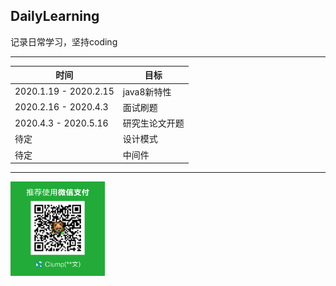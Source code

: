 ## DailyLearning
记录日常学习，坚持coding
  
---
时间  |   目标
------|------  
2020.1.19 - 2020.2.15   | java8新特性  
2020.2.16 - 2020.4.3    | 面试刷题  
2020.4.3 - 2020.5.16    | 研究生论文开题  
待定					| 设计模式  
待定             		| 中间件  

---

<img src="https://github.com/zzw-echo/DailyLearning/blob/master/src/main/resources/images/%E7%82%B9%E6%88%91%E6%9C%89%E6%83%8A%E5%96%9C.png" 
width = "30%" alt="wechat">  
  


